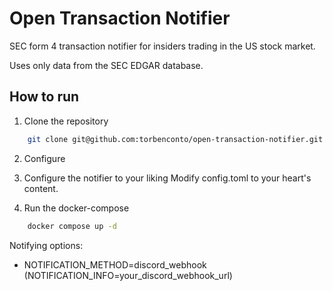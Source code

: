 # Open Transaction Notifier
SEC form 4 transaction notifier for insiders trading in the US stock market.

Uses only data from the SEC EDGAR database.

## How to run
1. Clone the repository
```bash
    git clone git@github.com:torbenconto/open-transaction-notifier.git && cd open-transaction-notifier
```
2. Configure


3. Configure the notifier to your liking
Modify config.toml to your heart's content.

3. Run the docker-compose
```bash
    docker compose up -d
```

Notifying options:
- NOTIFICATION_METHOD=discord_webhook (NOTIFICATION_INFO=your_discord_webhook_url)